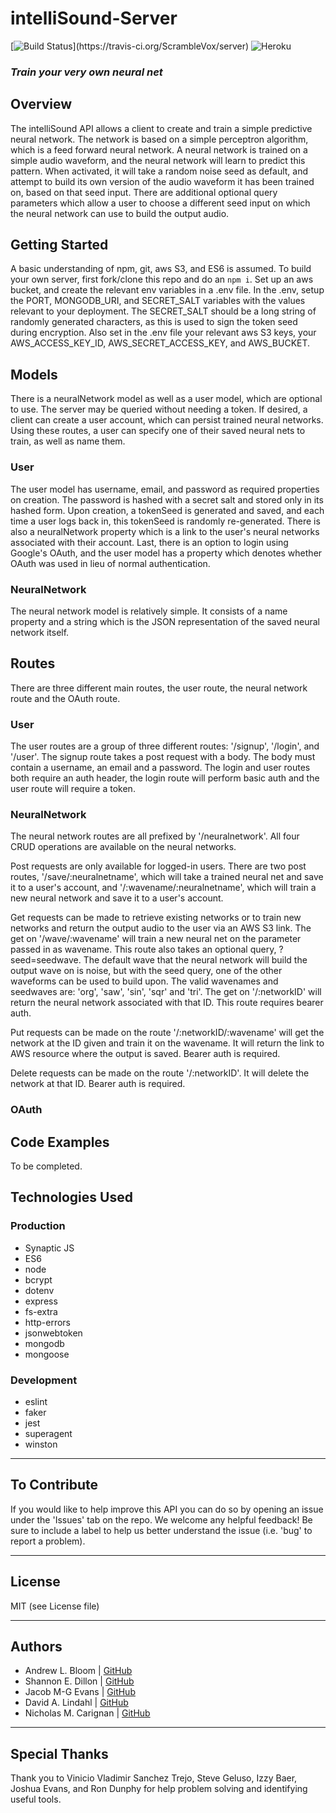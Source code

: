 # intelliSound-Server

[![Build Status](https://travis-ci.org/IntelliSound/intelliSound-Server.svg?)](https://travis-ci.org/ScrambleVox/server)
![Heroku](http://heroku-badge.herokuapp.com/?app=intellisound-server&style=flat&svg=1)

### _Train your very own neural net_

## Overview

The intelliSound API allows a client to create and train a simple predictive neural network. The network is based on a simple perceptron algorithm, which is a feed forward neural network. A neural network is trained on a simple audio waveform, and the neural network will learn to predict this pattern. When activated, it will take a random noise seed as default, and attempt to build its own version of the audio waveform it has been trained on, based on that seed input. There are additional optional query parameters which allow a user to choose a different seed input on which the neural network can use to build the output audio.

## Getting Started

A basic understanding of npm, git, aws S3, and ES6 is assumed. To build your own server, first fork/clone this repo and do an `npm i`. Set up an aws bucket, and create the relevant env variables in a .env file. In the .env, setup the PORT, MONGODB_URI, and SECRET_SALT variables with the values relevant to your deployment. The SECRET_SALT should be a long string of randomly generated characters, as this is used to sign the token seed during encryption. Also set in the .env file your relevant aws S3 keys, your AWS_ACCESS_KEY_ID, AWS_SECRET_ACCESS_KEY, and AWS_BUCKET.

## Models

There is a neuralNetwork model as well as a user model, which are optional to use. The server may be queried without needing a token. If desired, a client can create a user account, which can persist trained neural networks. Using these routes, a user can specify one of their saved neural nets to train, as well as name them.

### User

The user model has username, email, and password as required properties on creation. The password is hashed with a secret salt and stored only in its hashed form. Upon creation, a tokenSeed is generated and saved, and each time a user logs back in, this tokenSeed is randomly re-generated. There is also a neuralNetwork property which is a link to the user's neural networks associated with their account. Last, there is an option to login using Google's OAuth, and the user model has a property which denotes whether OAuth was used in lieu of normal authentication.

### NeuralNetwork

The neural network model is relatively simple. It consists of a name property and a string which is the JSON representation of the saved neural network itself.

## Routes

There are three different main routes, the user route, the neural network route and the OAuth route.

### User

The user routes are a group of three different routes: '/signup', '/login', and '/user'. The signup route takes a post request with a body. The body must contain a username, an email and a password. The login and user routes both require an auth header, the login route will perform basic auth and the user route will require a token.

### NeuralNetwork

The neural network routes are all prefixed by '/neuralnetwork'. All four CRUD operations are available on the neural networks. 

Post requests are only available for logged-in users. There are two post routes, '/save/:neuralnetname', which will take a trained neural net and save it to a user's account, and '/:wavename/:neuralnetname', which will train a new neural network and save it to a user's account.

Get requests can be made to retrieve existing networks or to train new networks and return the output audio to the user via an AWS S3 link. The get on '/wave/:wavename' will train a new neural net on the parameter passed in as wavename. This route also takes an optional query, ?seed=seedwave. The default wave that the neural network will build the output wave on is noise, but with the seed query, one of the other waveforms can be used to build upon. The valid wavenames and seedwaves are: 'org', 'saw', 'sin', 'sqr' and 'tri'. The get on '/:networkID' will return the neural network associated with that ID. This route requires bearer auth.

Put requests can be made on the route '/:networkID/:wavename' will get the network at the ID given and train it on the wavename. It will return the link to AWS resource where the output is saved. Bearer auth is required.

Delete requests can be made on the route '/:networkID'. It will delete the network at that ID. Bearer auth is required.

### OAuth



## Code Examples

To be completed.

## Technologies Used

### Production
* Synaptic JS
* ES6
* node
* bcrypt
* dotenv
* express
* fs-extra
* http-errors
* jsonwebtoken
* mongodb
* mongoose

### Development
* eslint
* faker
* jest
* superagent
* winston
***
## To Contribute
If you would like to help improve this API you can do so by opening an issue under the 'Issues' tab on the repo. We welcome any helpful feedback! Be sure to include a label to help us better understand the issue (i.e. 'bug' to report a problem).
***
## License
MIT (see License file)
***
## Authors
- Andrew L. Bloom | [GitHub](https://github.com/ALB37)
- Shannon E. Dillon | [GitHub](https://github.com/sedillon93)
- Jacob M-G Evans | [GitHub](https://github.com/cloud887)
- David A. Lindahl | [GitHub](https://github.com/austriker27)
- Nicholas M. Carignan | [GitHub](https://github.com/ncarignan)
***
## Special Thanks
Thank you to Vinicio Vladimir Sanchez Trejo, Steve Geluso, Izzy Baer, Joshua Evans, and Ron Dunphy for help problem solving and identifying useful tools.
